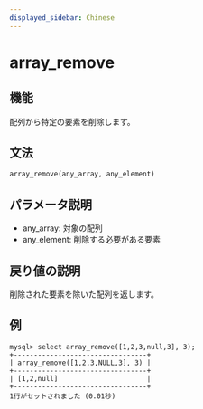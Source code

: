 ```yaml
---
displayed_sidebar: Chinese
---
```


# array_remove

## 機能

配列から特定の要素を削除します。

## 文法

```Haskell
array_remove(any_array, any_element)
```

## パラメータ説明

* any_array: 対象の配列
* any_element: 削除する必要がある要素

## 戻り値の説明

削除された要素を除いた配列を返します。

## 例

```plain text
mysql> select array_remove([1,2,3,null,3], 3);
+---------------------------------+
| array_remove([1,2,3,NULL,3], 3) |
+---------------------------------+
| [1,2,null]                      |
+---------------------------------+
1行がセットされました (0.01秒)
```
